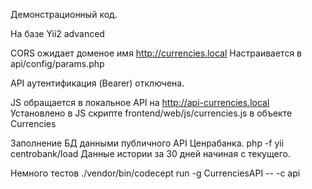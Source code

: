Демонстрационный код.

На базе Yii2 advanced

CORS ожидает доменое имя http://currencies.local
Настраивается в api/config/params.php

API аутентификация (Bearer) отключена.

JS обращается в локальное API на http://api-currencies.local
Установлено в JS скрипте frontend/web/js/currencies.js в объекте Currencies

Заполнение БД данными публичного API Ценрабанка.
php -f yii centrobank/load
Данные истории за 30 дней начиная с текущего. 

Немного тестов
./vendor/bin/codecept run -g CurrenciesAPI -- -c api